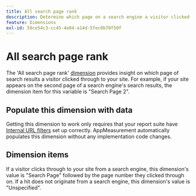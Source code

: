 ```yaml
---
title: All search page rank
description: Determine which page on a search engine a visitor clicked through to your site.
feature: Dimensions
exl-id: 58ce54c3-cc45-4e84-a14d-5fec0b70f50f
---
```

# All search page rank

The 'All search page rank' [dimension](overview.md) provides insight on which page of search results a visitor clicked through to your site. For example, if your site appears on the second page of a search engine's search results, the dimension item for this variable is "Search Page 2".

## Populate this dimension with data

Getting this dimension to work only requires that your report suite have [Internal URL filters](/help/admin/tools/c-manage-report-suites/c-edit-report-suites/general/internal-url-filter-admin.md) set up correctly. AppMeasurement automatically populates this dimension without any implementation code changes.

## Dimension items

If a visitor clicks through to your site from a search engine, this dimension's value is "Search Page" followed by the page number they clicked through on. If a hit does not originate from a search engine, this dimension's value is "Unspecified".
